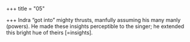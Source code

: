 +++
title = "05"

+++
Indra “got into” mighty thrusts, manfully assuming his many manly  (powers).
He made these insights perceptible to the singer; he extended this bright  hue of theirs [=insights].